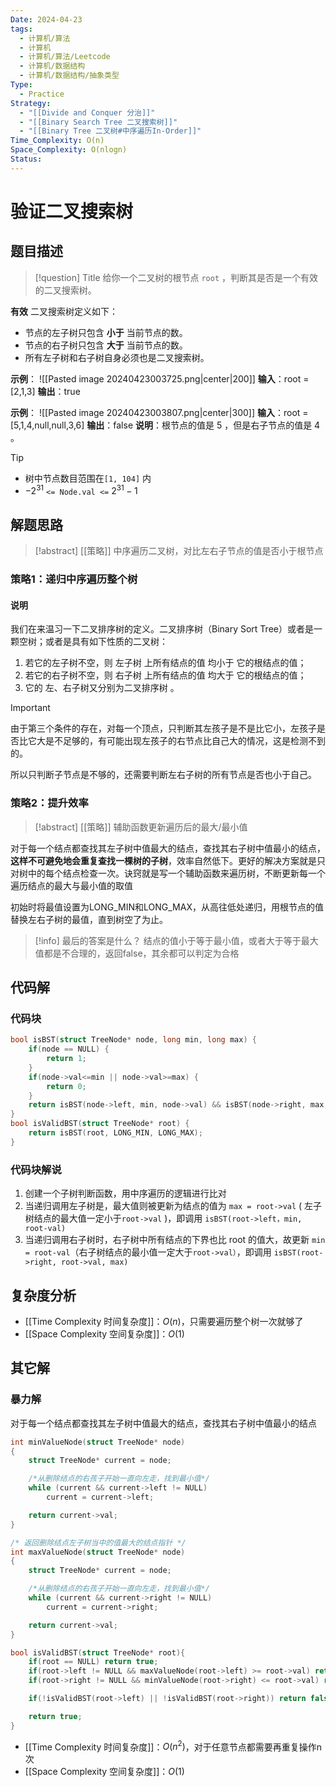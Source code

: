 ```yaml
---
Date: 2024-04-23
tags:
  - 计算机/算法
  - 计算机
  - 计算机/算法/Leetcode
  - 计算机/数据结构
  - 计算机/数据结构/抽象类型
Type:
  - Practice
Strategy:
  - "[[Divide and Conquer 分治]]"
  - "[[Binary Search Tree 二叉搜索树]]"
  - "[[Binary Tree 二叉树#中序遍历In-Order]]"
Time_Complexity: O(n)
Space_Complexity: O(nlogn)
Status:
---
```

# 验证二叉搜索树

## 题目描述

> [!question] Title
> 给你一个二叉树的根节点 `root` ，判断其是否是一个有效的二叉搜索树。

**有效** 二叉搜索树定义如下：

- 节点的左子树只包含 **小于** 当前节点的数。
- 节点的右子树只包含 **大于** 当前节点的数。
- 所有左子树和右子树自身必须也是二叉搜索树。

**示例**：
![[Pasted image 20240423003725.png|center|200]]
**输入**：root = [2,1,3]
**输出**：true

**示例**：
![[Pasted image 20240423003807.png|center|300]]
**输入**：root = [5,1,4,null,null,3,6]
**输出**：false
**说明**：根节点的值是 5 ，但是右子节点的值是 4 。

> [!tip] 
> - 树中节点数目范围在`[1, 104]` 内
> - $-2^{31}$ `<= Node.val <=` $2^{31}-1$

## 解题思路

> [!abstract] [[策略]]
> 中序遍历二叉树，对比左右子节点的值是否小于根节点
### 策略1：递归中序遍历整个树
#### 说明
我们在来温习一下二叉排序树的定义。二叉排序树（Binary Sort Tree）或者是一颗空树；或者是具有如下性质的二叉树：

1. 若它的左子树不空，则 左子树 上所有结点的值 均小于 它的根结点的值；
2. 若它的右子树不空，则 右子树 上所有结点的值 均大于 它的根结点的值；
3. 它的 左、右子树又分别为二叉排序树 。

> [!important]
> 由于第三个条件的存在，对每一个顶点，只判断其左孩子是不是比它小，左孩子是否比它大是不足够的，有可能出现左孩子的右节点比自己大的情况，这是检测不到的。

所以只判断子节点是不够的，还需要判断左右子树的所有节点是否也小于自己。
### 策略2：提升效率

> [!abstract] [[策略]]
> 辅助函数更新遍历后的最大/最小值

对于每一个结点都查找其左子树中值最大的结点，查找其右子树中值最小的结点，**这样不可避免地会重复查找一棵树的子树**，效率自然低下。更好的解决方案就是只对树中的每个结点检查一次。诀窍就是写一个辅助函数来遍历树，不断更新每一个遍历结点的最大与最小值的取值

初始时将最值设置为LONG_MIN和LONG_MAX，从高往低处递归，用根节点的值替换左右子树的最值，直到树空了为止。

> [!info] 最后的答案是什么？
> 结点的值小于等于最小值，或者大于等于最大值都是不合理的，返回false，其余都可以判定为合格

## 代码解

### 代码块

```c
bool isBST(struct TreeNode* node, long min, long max) {
	if(node == NULL) {
		return 1;
	}
	if(node->val<=min || node->val>=max) {
		return 0;
	}
	return isBST(node->left, min, node->val) && isBST(node->right, max, node->val);
}
bool isValidBST(struct TreeNode* root) {
	return isBST(root, LONG_MIN, LONG_MAX);
}
```

### 代码块解说

1. 创建一个子树判断函数，用中序遍历的逻辑进行比对
2. 当递归调用左子树是，最大值则被更新为结点的值为 `max = root->val` ( 左子树结点的最大值一定小于`root->val` )，即调用 `isBST(root->left，min, root-val)`
3. 当递归调用右子树时，右子树中所有结点的下界也比 root 的值大，故更新 `min = root-val`（右子树结点的最小值一定大于`root->val）`，即调用 `isBST(root->right, root->val, max)`
## 复杂度分析

- [[Time Complexity 时间复杂度]]：$O(n)$，只需要遍历整个树一次就够了
- [[Space Complexity 空间复杂度]]：$O(1)$

## 其它解

### 暴力解
对于每一个结点都查找其左子树中值最大的结点，查找其右子树中值最小的结点
```c
int minValueNode(struct TreeNode* node)
{
	struct TreeNode* current = node;

	/*从删除结点的右孩子开始一直向左走，找到最小值*/
	while (current && current->left != NULL)
		current = current->left;

	return current->val;
}

/* 返回删除结点左子树当中的值最大的结点指针 */
int maxValueNode(struct TreeNode* node)
{
	struct TreeNode* current = node;

	/*从删除结点的右孩子开始一直向左走，找到最小值*/
	while (current && current->right != NULL)
		current = current->right;

	return current->val;
}

bool isValidBST(struct TreeNode* root){
    if(root == NULL) return true;
    if(root->left != NULL && maxValueNode(root->left) >= root->val) return false;
    if(root->right != NULL && minValueNode(root->right) <= root->val) return false;

    if(!isValidBST(root->left) || !isValidBST(root->right)) return false;

    return true;
}
```

- [[Time Complexity 时间复杂度]]：$O(n^2)$，对于任意节点都需要再重复操作n次
- [[Space Complexity 空间复杂度]]：$O(1)$